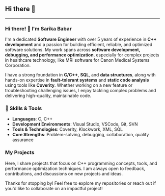 ## Hi there 👋

<!--
**sbabar95/sbabar95** is a ✨ _special_ ✨ repository because its `README.md` (this file) appears on your GitHub profile.

Here are some ideas to get you started:

- 🔭 I’m currently working on ...
- 🌱 I’m currently learning ...
- 👯 I’m looking to collaborate on ...
- 🤔 I’m looking for help with ...
- 💬 Ask me about ...
- 📫 How to reach me: ...
- 😄 Pronouns: ...
- ⚡ Fun fact: ...
-->

---

### Hi there! 👋 I'm Sarika Babar

I'm a dedicated **Software Engineer** with over 5 years of experience in **C++ development** and a passion for building efficient, reliable, and optimized software solutions. My work spans across **software development, debugging, and performance optimization**, especially for complex projects in healthcare technology, like MRI software for Canon Medical Systems Corporation.

I have a strong foundation in **C/C++**, **SQL**, and **data structures**, along with hands-on expertise in **fault-tolerant systems** and **static code analysis** using tools like **Coverity**. Whether working on a new feature or troubleshooting challenging issues, I enjoy tackling complex problems and delivering high-quality, maintainable code.

### 🔧 Skills & Tools
- **Languages**: C, C++
- **Development Environments**: Visual Studio, VSCode, Git, SVN
- **Tools & Technologies**: Coverity, Klockwork, XML, SQL
- **Core Strengths**: Problem-solving, debugging, collaboration, quality assurance

### My Projects
Here, I share projects that focus on C++ programming concepts, tools, and performance optimization techniques. I am always open to feedback, contributions, and discussions on new projects and ideas.

Thanks for stopping by! Feel free to explore my repositories or reach out if you'd like to collaborate on an impactful project!
